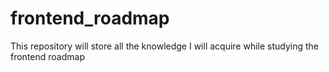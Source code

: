 # frontend_roadmap
This repository will store all the knowledge I will acquire while studying the frontend roadmap
